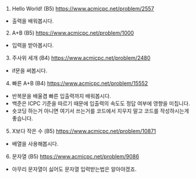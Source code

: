 1. Hello World! (B5)
https://www.acmicpc.net/problem/2557
 - 출력을 배워봅시다.

2. A+B (B5)
https://www.acmicpc.net/problem/1000
 - 입력을 받아봅시다.

3. 주사위 세개 (B4)
https://www.acmicpc.net/problem/2480
 - if문을 써봅시다.

4. 빠른 A+B (B4)
https://www.acmicpc.net/problem/15552
 - 반복문을 배울겸 빠른 입출력까지 배워봅시다.
 - 백준은 ICPC 기준을 따르기 때문에 입출력의 속도도 정답 여부에 영향을 미칩니다.
 - 숏코딩 하는거 아니면 여기서 쓰는거를 코드에서 지우지 말고 코드를 작성하시는게 좋습니다.

5. X보다 작은 수 (B5)
https://www.acmicpc.net/problem/10871
 - 배열을 사용해봅시다.

6. 문자열 (B5)
https://www.acmicpc.net/problem/9086
 - 아무리 문자열이 싫어도 문자열 입력받는법은 알아야겠죠.
